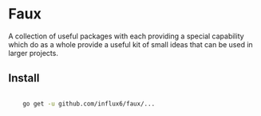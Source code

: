 # Faux
A collection of useful packages with each providing a special capability which
do as a whole provide a useful kit of small ideas that can be used in larger projects.

## Install

  ```bash

      go get -u github.com/influx6/faux/...

  ```
